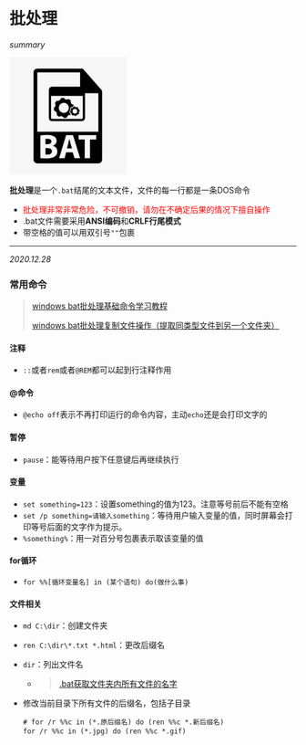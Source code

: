 # 批处理

*summary*

<img src="批处理.assets/image-20201228190434718.png" alt="image-20201228190434718" style="zoom:80%;" />

**批处理**是一个`.bat`结尾的文本文件，文件的每一行都是一条DOS命令

- <font color=red>批处理非常非常危险，不可撤销，请勿在不确定后果的情况下擅自操作</font>
- .bat文件需要采用**ANSI编码**和**CRLF行尾模式**
- 带空格的值可以用双引号`""`包裹

---

*2020.12.28*

### 常用命令

> [windows bat批处理基础命令学习教程](https://blog.csdn.net/huwei2003/article/details/66968001)
>
> [windows bat批处理复制文件操作（提取同类型文件到另一个文件夹）](https://www.jianshu.com/p/54cf4cb7b09e)

#### 注释

- `::`或者`rem`或者`@REM`都可以起到行注释作用

#### @命令

- `@echo off`表示不再打印运行的命令内容，主动`echo`还是会打印文字的

#### 暂停

- `pause`：能等待用户按下任意键后再继续执行

#### 变量

- `set something=123`：设置something的值为123。注意等号前后不能有空格
- `set /p something=请输入something`：等待用户输入变量的值，同时屏幕会打印等号后面的文字作为提示。
- `%something%`：用一对百分号包裹表示取该变量的值

#### for循环

- `for %%[循环变量名] in (某个语句) do(做什么事)`

#### 文件相关

- `md C:\dir`：创建文件夹

- `ren C:\dir\*.txt *.html`：更改后缀名

- `dir`：列出文件名

  - > [.bat获取文件夹内所有文件的名字](https://blog.csdn.net/stranger_hello/article/details/82864594)

- 修改当前目录下所有文件的后缀名，包括子目录

  ```shell
  # for /r %%c in (*.原后缀名) do (ren %%c *.新后缀名) 
  for /r %%c in (*.jpg) do (ren %%c *.gif) 
  ```

  

